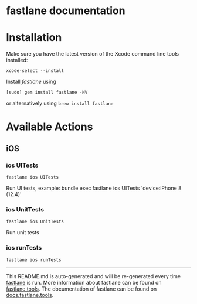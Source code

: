 fastlane documentation
================
# Installation

Make sure you have the latest version of the Xcode command line tools installed:

```
xcode-select --install
```

Install _fastlane_ using
```
[sudo] gem install fastlane -NV
```
or alternatively using `brew install fastlane`

# Available Actions
## iOS
### ios UITests
```
fastlane ios UITests
```
Run UI tests, example: bundle exec fastlane ios UITests 'device:iPhone 8 (12.4)'
### ios UnitTests
```
fastlane ios UnitTests
```
Run unit tests
### ios runTests
```
fastlane ios runTests
```


----

This README.md is auto-generated and will be re-generated every time [fastlane](https://fastlane.tools) is run.
More information about fastlane can be found on [fastlane.tools](https://fastlane.tools).
The documentation of fastlane can be found on [docs.fastlane.tools](https://docs.fastlane.tools).
